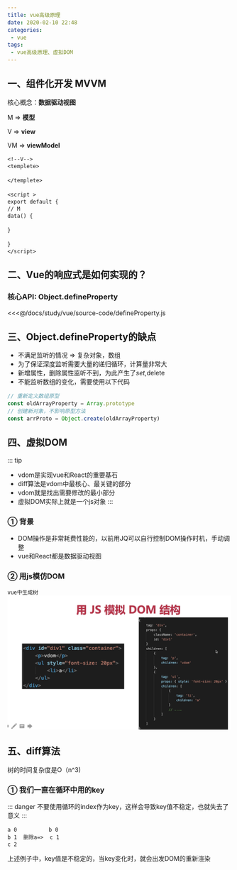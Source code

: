 ```yaml
---
title: vue高级原理
date: 2020-02-10 22:48
categories: 
 - vue
tags: 
 - vue高级原理、虚拟DOM
---
```


<!-- more -->

## 一、组件化开发  MVVM

核心概念：**数据驱动视图** 

M => **模型**
 
 V => **view** 
 
 VM => **viewModel**


```vue
<!--V-->
<templete>

</templete>

<script >
export default {
// M
data() {

}

}
</script>
```

## 二、Vue的响应式是如何实现的？

### 核心API: Object.defineProperty

<<<@/docs/study/vue/source-code/defineProperty.js


## 三、Object.defineProperty的缺点

- 不满足监听的情况 => 复杂对象，数组
- 为了保证深度监听需要大量的递归循环，计算量非常大
- 新增属性，删除属性监听不到，为此产生了$set,$delete
- 不能监听数组的变化，需要使用以下代码

```js
// 重新定义数组原型
const oldArrayProperty = Array.prototype
// 创建新对象，不影响原型方法
const arrProto = Object.create(oldArrayProperty)
```

## 四、虚拟DOM

::: tip
- vdom是实现vue和React的重要基石
- diff算法是vdom中最核心、最关键的部分
- vdom就是找出需要修改的最小部分
- 虚拟DOM实际上就是一个js对象
:::

### ① 背景

- DOM操作是非常耗费性能的，以前用JQ可以自行控制DOM操作时机，手动调整
- vue和React都是数据驱动视图

### ② 用js模仿DOM
`vue中生成树`
![image text](/vdom.png)

## 五、diff算法

树的时间复杂度是O（n^3)

### ① 我们一直在循环中用的key

::: danger
不要使用循环的index作为key，这样会导致key值不稳定，也就失去了意义
:::

```text
a 0          b 0
b 1  删除a=>  c 1
c 2
```

上述例子中，key值是不稳定的，当key变化时，就会出发DOM的重新渲染












